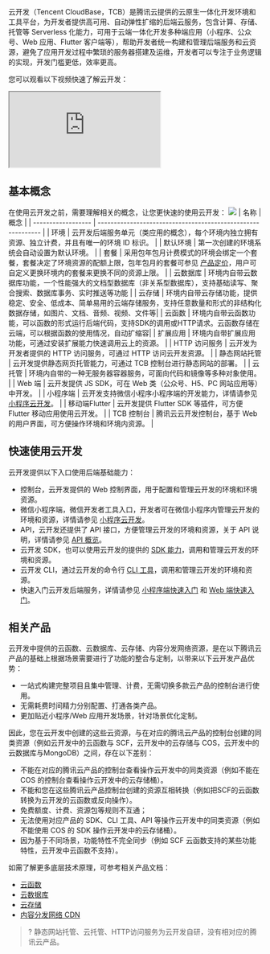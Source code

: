 云开发（Tencent CloudBase，TCB）是腾讯云提供的云原生一体化开发环境和工具平台，为开发者提供高可用、自动弹性扩缩的后端云服务，包含计算、存储、托管等 Serverless 化能力，可用于云端一体化开发多种端应用（小程序、公众号、Web 应用、Flutter 客户端等），帮助开发者统一构建和管理后端服务和云资源，避免了应用开发过程中繁琐的服务器搭建及运维，开发者可以专注于业务逻辑的实现，开发门槛更低，效率更高。


您可以观看以下视频快速了解云开发：
<div class="doc-video-mod"><iframe src="https://cloud.tencent.com/edu/learning/quick-play/2489-42108?source=gw.doc.media&withPoster=1&notip=1"></iframe></div>


## 基本概念

在使用云开发之前，需要理解相关的概念，让您更快速的使用云开发：
![](https://qcloudimg.tencent-cloud.cn/raw/145a1f4f6f693b1e107b7b5f55fc4d94.png)
| 名称               | 概念                                                         |
| ------------------ | ------------------------------------------------------------ |
| 环境               | 云开发后端服务单元（类应用的概念），每个环境内独立拥有资源、独立计费，并且有唯一的环境 ID 标识。 |
| 默认环境           | 第一次创建的环境系统会自动设置为默认环境。                   |
| 套餐               | 采用包年包月计费模式的环境会绑定一个套餐，套餐决定了环境资源的配额上限，包年包月的套餐可参见 [产品定价](https://cloud.tencent.com/document/product/876/39095)，用户可自定义更换环境内的套餐来更换不同的资源上限。 |
| 云数据库           | 环境内自带云数据库功能，一个性能强大的文档型数据库（非关系型数据库），支持基础读写、聚合搜索、数据库事务、实时推送等功能 |
| 云存储             | 环境内自带云存储功能，提供稳定、安全、低成本、简单易用的云端存储服务，支持任意数量和形式的非结构化数据存储，如图片、文档、音频、视频、文件等|
| 云函数             | 环境内自带云函数功能，可以函数的形式运行后端代码，支持SDK的调用或HTTP请求。云函数存储在云端，可以根据函数的使用情况，自动扩缩容|
| 扩展应用             | 环境内自带扩展应用功能，可通过安装扩展能力快速调用云上的资源。 |
| HTTP 访问服务             | 云开发为开发者提供的 HTTP 访问服务，可通过 HTTP 访问云开发资源。 |
| 静态网站托管       | 云开发提供静态网页托管能力，可通过 TCB 控制台进行静态网站的部署。 |
| 云托管  | 环境内自带的一种无服务器容器服务，可面向代码和镜像等多种对象使用。 |
| Web 端             | 云开发提供 JS SDK，可在 Web 类（公众号、H5、PC 网站应用等）中开发。 |
| 小程序端           | 云开发支持微信小程序小程序端的开发能力，详情请参见 [小程序云开发](https://developers.weixin.qq.com/miniprogram/dev/wxcloud/basis/getting-started.html)。 |
| 移动端Flutter      | 云开发提供 Flutter SDK 等插件，可方便 Flutter 移动应用使用云开发。 |
| TCB 控制台         | 腾讯云云开发控制台，基于 Web 的用户界面，可方便操作环境和环境内资源。 |


## 快速使用云开发

云开发提供以下入口使用后端基础能力：

- 控制台，云开发提供的 Web 控制界面，用于配置和管理云开发的环境和环境资源。
- 微信小程序端，微信开发者工具入口，开发者可在微信小程序内管理云开发的环境和资源，详情请参见 [小程序云开发](https://developers.weixin.qq.com/miniprogram/dev/wxcloud/basis/quickstart.html#_1-新建云开发模板)。
- API，云开发还提供了 API 接口，方便管理云开发的环境和资源，关于 API 说明，详情请参见 [ API 概览](https://cloud.tencent.com/document/product/876/34809)。
- 云开发 SDK，也可以使用云开发的提供的 [SDK 能力](https://cloud.tencent.com/document/product/876/34659)，调用和管理云开发的环境和资源。
- 云开发 CLI，通过云开发的命令行 [CLI 工具](https://docs.cloudbase.net/cli/intro)，调用和管理云开发的环境和资源。
- 快速入门云开发后端服务，详情请参见 [小程序端快速入门](https://cloud.tencent.com/document/product/876/31612) 和 [Web 端快速入门](https://cloud.tencent.com/document/product/876/34606)。


## 相关产品

云开发中提供的云函数、云数据库、云存储、内容分发网络资源，是在以下腾讯云产品的基础上根据场景需要进行了功能的整合与定制，以带来以下云开发产品优势：
- 一站式构建完整项目且集中管理、计费，无需切换多款云产品的控制台进行使用。
- 无需耗费时间精力分别配置、打通各类产品。
- 更加贴近小程序/Web 应用开发场景，针对场景优化定制。

因此，您在云开发中创建的这些云资源，与在对应的腾讯云产品的控制台创建的同类资源（例如云开发中的云函数与 SCF，云开发中的云存储与 COS，云开发中的云数据库与MongoDB）之间，存在以下差别：
- 不能在对应的腾讯云产品的控制台查看操作云开发中的同类资源（例如不能在 COS 的控制台查看操作云开发中的云存储桶）。
- 不能和您在这些腾讯云产品控制台创建的资源互相转换（例如把SCF的云函数转换为云开发的云函数或反向操作）。
- 免费额度、计费、资源包等规则不互通；
- 无法使用对应产品的 SDK、CLI 工具、API 等操作云开发中的同类资源（例如不能使用 COS 的 SDK 操作云开发中的云存储桶）。
- 因为基于不同场景，功能特性不完全同步（例如 SCF 云函数支持的某些功能特性，云开发中云函数不支持）。

如需了解更多底层技术原理，可参考相关产品文档：
- [云函数](https://cloud.tencent.com/product/scf)
- [云数据库](https://cloud.tencent.com/product/mongodb)
- [云存储](https://cloud.tencent.com/product/cos)
- [内容分发网络 CDN](https://cloud.tencent.com/product/cdn)

>? 静态网站托管、云托管、HTTP访问服务为云开发自研，没有相对应的腾讯云产品。
 
